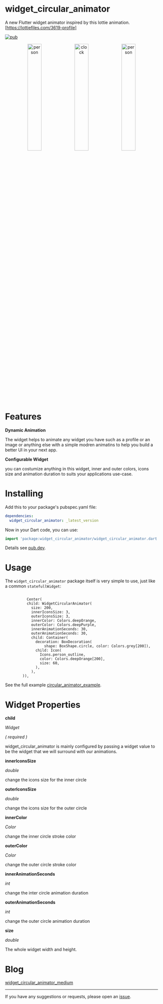 # widget_circular_animator

A new Flutter widget animator inspired by this lottie animation. [https://lottiefiles.com/3619-profile]


[![pub](https://img.shields.io/pub/v/widget_circular_animator.svg)](https://pub.dev/packages/widget_circular_animator/install)


<div align="center">
<img src="https://github.com/Ezaldeen99/widget_circular_animator/blob/master/screenshots/example2.gif" width="30%" height="30%" alt="person"/>
<img src="https://github.com/Ezaldeen99/widget_circular_animator/blob/master/screenshots/example_2.gif" width="30%" height="30%" alt="clock"/>
<img src="https://github.com/Ezaldeen99/widget_circular_animator/blob/master/screenshots/example.gif" width="30%" height="30%" alt="person"/>
</div>

# Features

**Dynamic Animation**

The widget helps to animate any widget you have such as a profile or an image or anything else with a simple modren animatins to help you build a better UI in your next app.


**Configurable Widget**

you can costumize anything in this widget, inner and outer colors, icons size and animation duration to suits your applications use-case.

# Installing

Add this to your package's pubspec.yaml file:

```yaml
dependencies:
  widget_circular_animator: _latest_version
```

Now in your Dart code, you can use:

```dart
import 'package:widget_circular_animator/widget_circular_animator.dart';
```

Details see [pub.dev](https://pub.dev/packages/widget_circular_animator/install).

# Usage

The `widget_circular_animator` package itself is very simple to use, just like a common `statefullWidget`:

```

          Center(
          child: WidgetCircularAnimator(
            size: 200,
            innerIconsSize: 3,
            outerIconsSize: 3,
            innerColor: Colors.deepOrange,
            outerColor: Colors.deepPurple,
            innerAnimationSeconds: 30,
            outerAnimationSeconds: 30,
            child: Container(
              decoration: BoxDecoration(
                  shape: BoxShape.circle, color: Colors.grey[200]),
              child: Icon(
                Icons.person_outline,
                color: Colors.deepOrange[200],
                size: 60,
              ),
            ),
        )),

```



See the full example [circular_animator_example](https://github.com/Ezaldeen99/flutter_circular_animator/tree/master/example).

# Widget Properties

**child**

*Widget*

*( required )*

widget_circular_animator is mainly configured by passing a widget value to be the widget that we will surround with our animations. 


**innerIconsSize**

*double*

change the icons size for the inner circle


**outerIconsSize**

*double*

change the icons size for the outer circle


**innerColor**

*Color*

change the inner circle stroke color


**outerColor**

*Color*

change the outer circle stroke color


**innerAnimationSeconds**

*int*

change the inter circle animation duration

**outerAnimationSeconds**

*int*

change the outer circle animation duration


**size**

*double*

The whole widget width and height.


# Blog


[widget_circular_animator_medium](https://medium.com/p/b499c1a98ee5/edit) 


---

If you have any suggestions or requests, please open an [issue](https://github.com/Ezaldeen99/flutter_circular_animator/issues).



